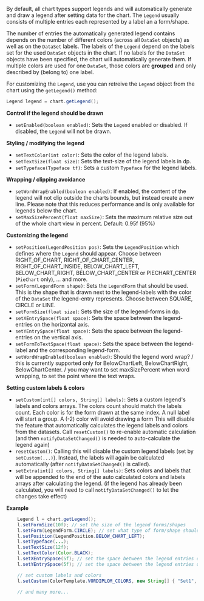 By default, all chart types support legends and will automatically generate and draw a legend after setting data for the chart. The `Legend` usually consists of multiple entries each represented by a label an a form/shape.

The number of entries the automatically generated legend contains depends on the number of different colors (across all `DataSet` objects) as well as on the `DataSet` labels. The labels of the `Legend` depend on the labels set for the used `DataSet` objects in the chart. If no labels for the `DataSet` objects have been specified, the chart will automatically generate them. If multiple colors are used for one `DataSet`, those colors are **grouped** and only described by (belong to) one label.

For customizing the `Legend`, use you can retreive the `Legend` object from the chart using the `getLegend()` method:

```java
Legend legend = chart.getLegend();
```

**Control if the legend should be drawn**
- <code>setEnabled(boolean enabled)</code>: Sets the `Legend` enabled or disabled. If disabled, the `Legend` will not be drawn.

**Styling / modifying the legend**
 - <code>setTextColor(int color)</code>: Sets the color of the legend labels.
 - <code>setTextSize(float size)</code>: Sets the text-size of the legend labels in dp.
 - <code>setTypeface(Typeface tf)</code>: Sets a custom `Typeface` for the legend labels.

**Wrapping / clipping avoidance**
 - <code>setWordWrapEnabled(boolean enabled)</code>: If enabled, the content of the legend will not clip outside the charts bounds, but instead create a new line. Please note that this reduces performance and is only available for legends below the chart.
 - <code>setMaxSizePercent(float maxSize)</code>: Sets the maximum relative size out of the whole chart view in percent. Default: 0.95f (95%)

**Customizing the legend**
 - <code>setPosition(LegendPosition pos)</code>: Sets the `LegendPosition` which defines where the `Legend` should appear. Choose between RIGHT_OF_CHART, RIGHT_OF_CHART_CENTER, RIGHT_OF_CHART_INSIDE, BELOW_CHART_LEFT, BELOW_CHART_RIGHT, BELOW_CHART_CENTER or PIECHART_CENTER (`PieChart` only), ... and more.
 - <code>setForm(LegendForm shape)</code>: Sets the `LegendForm` that should be used. This is the shape that is drawn next to the legend-labels with the color of the `DataSet` the legend-entry represents. Choose between SQUARE, CIRCLE or LINE.
 - <code>setFormSize(float size)</code>: Sets the size of the legend-forms in dp.
 - <code>setXEntrySpace(float space)</code>: Sets the space between the legend-entries on the horizontal axis.
 - <code>setYEntrySpace(float space)</code>: Sets the space between the legend-entries on the vertical axis.
 - <code>setFormToTextSpace(float space)</code>: Sets the space between the legend-label and the corresponding legend-form.
 - <code>setWordWrapEnabled(boolean enabled)</code>: Should the legend word wrap? / this is currently supported only for BelowChartLeft, BelowChartRight, BelowChartCenter. / you may want to set maxSizePercent when word wrapping, to set the point where the text wraps.

**Setting custom labels & colors**
 - <code>setCustom(int[] colors, String[] labels)</code>: Sets a custom legend's labels and colors arrays. The colors count should match the labels count. Each color is for the form drawn at the same index. A null label will start a group. A (-2) color will avoid drawing a form This will disable the feature that automatically calculates the legend labels and colors from the datasets. Call `resetCustom()` to re-enable automatic calculation (and then `notifyDataSetChanged()` is needed to auto-calculate the legend again)
 - <code>resetCustom()</code>: Calling this will disable the custom legend labels (set by `setCustom(...)`). Instead, the labels will again be calculated automatically (after `notifyDataSetChanged()` is called).
 - <code>setExtra(int[] colors, String[] labels)</code>: Sets colors and labels that will be appended to the end of the auto calculated colors and labels arrays after calculating the legend. (if the legend has already been calculated, you will need to call `notifyDataSetChanged()` to let the changes take effect)

**Example**
```java
    Legend l = chart.getLegend();
    l.setFormSize(10f); // set the size of the legend forms/shapes
    l.setForm(LegendForm.CIRCLE); // set what type of form/shape should be used
    l.setPosition(LegendPosition.BELOW_CHART_LEFT);
    l.setTypeface(...);
    l.setTextSize(12f);
    l.setTextColor(Color.BLACK);
    l.setXEntrySpace(5f); // set the space between the legend entries on the x-axis
    l.setYEntrySpace(5f); // set the space between the legend entries on the y-axis

    // set custom labels and colors
    l.setCustom(ColorTemplate.VORDIPLOM_COLORS, new String[] { "Set1", "Set2", "Set3", "Set4", "Set5" });

    // and many more...
```